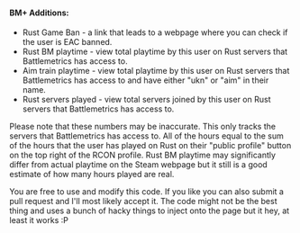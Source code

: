 #### BM+ Additions:

+ Rust Game Ban - a link that leads to a webpage where you can check if the user is EAC banned.
+ Rust BM playtime - view total playtime by this user on Rust servers that Battlemetrics has access to.
+ Aim train playtime - view total playtime by this user on Rust servers that Battlemetrics has access to and have either "ukn" or "aim" in their name.
+ Rust servers played - view total servers joined by this user on Rust servers that Battlemetrics has access to.

Please note that these numbers may be inaccurate. This only tracks the servers that Battlemetrics has access to. All of the hours equal to the sum of the hours that the user has played on Rust on their "public profile" button on the top right of the RCON profile. Rust BM playtime may significantly differ from actual playtime on the Steam webpage but it still is a good estimate of how many hours played are real.

You are free to use and modify this code. If you like you can also submit a pull request and I'll most likely accept it. The code might not be the best thing and uses a bunch of hacky things to inject onto the page but it hey, at least it works :P
